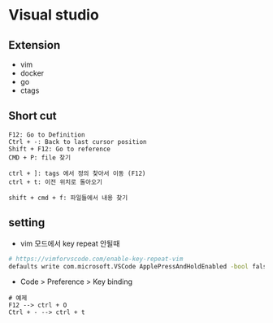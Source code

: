 # Visual studio

## Extension
- vim
- docker
- go
- ctags


## Short cut 
```
F12: Go to Definition
Ctrl + -: Back to last cursor position
Shift + F12: Go to reference
CMD + P: file 찾기

ctrl + ]: tags 에서 정의 찾아서 이동 (F12)
ctrl + t: 이전 위치로 돌아오기

shift + cmd + f: 파일들에서 내용 찾기

```

## setting
- vim 모드에서 key repeat 안될때
```bash
# https://vimforvscode.com/enable-key-repeat-vim
defaults write com.microsoft.VSCode ApplePressAndHoldEnabled -bool false
```

- Code > Preference > Key binding
```
# 예제
F12 --> ctrl + O
Ctrl + - --> ctrl + t
```
